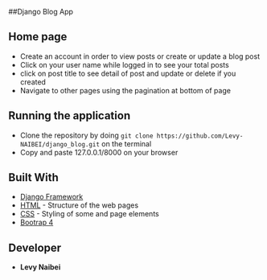 ##Django Blog App

## Home page
* Create an account in order to view posts or create or update a blog post
* Click on your user name while logged in to see your total posts
* click on post title to see detail of post and update or delete if you created
* Navigate to other pages using the pagination at bottom of page

## Running the application
* Clone the repository by doing `git clone https://github.com/Levy-NAIBEI/django_blog.git` on the terminal 
* Copy and paste 127.0.0.1/8000 on your browser
  
## Built With

* [Django Framework](https://docs.djangoproject.com/en/2.1/)
* [HTML](https://www.w3schools.com/html/html_intro.asp) - Structure of the web pages
* [CSS](https://www.w3schools.com/css/) - Styling of some and page elements
* [Bootrap 4](https://www.w3schools.com/bootstrap4/bootstrap_get_started.asp) 

## Developer

* **Levy Naibei**
